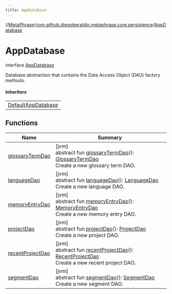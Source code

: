 ```yaml
---
title: AppDatabase
---
```

//[MetaPhrase](../../../index.html)/[com.github.diegoberaldin.metaphrase.core.persistence](../index.html)/[AppDatabase](index.html)



# AppDatabase

interface [AppDatabase](index.html)

Database abstraction that contains the Data Access Object (DAO) factory methods.



#### Inheritors


| |
|---|
| [DefaultAppDatabase](../-default-app-database/index.html) |


## Functions


| Name | Summary |
|---|---|
| [glossaryTermDao](glossary-term-dao.html) | [jvm]<br>abstract fun [glossaryTermDao](glossary-term-dao.html)(): [GlossaryTermDao](../../com.github.diegoberaldin.metaphrase.domain.glossary.persistence.dao/-glossary-term-dao/index.html)<br>Create a new glossary term DAO. |
| [languageDao](language-dao.html) | [jvm]<br>abstract fun [languageDao](language-dao.html)(): [LanguageDao](../../com.github.diegoberaldin.metaphrase.domain.language.persistence.dao/-language-dao/index.html)<br>Create a new language DAO. |
| [memoryEntryDao](memory-entry-dao.html) | [jvm]<br>abstract fun [memoryEntryDao](memory-entry-dao.html)(): [MemoryEntryDao](../../com.github.diegoberaldin.metaphrase.domain.tm.persistence.dao/-memory-entry-dao/index.html)<br>Create a new memory entry DAO. |
| [projectDao](project-dao.html) | [jvm]<br>abstract fun [projectDao](project-dao.html)(): [ProjectDao](../../com.github.diegoberaldin.metaphrase.domain.project.persistence.dao/-project-dao/index.html)<br>Create a new project DAO. |
| [recentProjectDao](recent-project-dao.html) | [jvm]<br>abstract fun [recentProjectDao](recent-project-dao.html)(): [RecentProjectDao](../../com.github.diegoberaldin.metaphrase.domain.project.persistence.dao/-recent-project-dao/index.html)<br>Create a new recent project DAO. |
| [segmentDao](segment-dao.html) | [jvm]<br>abstract fun [segmentDao](segment-dao.html)(): [SegmentDao](../../com.github.diegoberaldin.metaphrase.domain.project.persistence.dao/-segment-dao/index.html)<br>Create a new segment DAO. |

